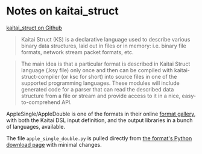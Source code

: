 Notes on kaitai_struct
======================

[kaitai_struct on Github](https://github.com/kaitai-io/kaitai_struct)

> Kaitai Struct (KS) is a declarative language used to describe various binary data structures, laid out in files or in memory: i.e. binary file formats, network stream packet formats, etc.

> The main idea is that a particular format is described in Kaitai Struct language (.ksy file) only once and then can be compiled with kaitai-struct-compiler (or ksc for short) into source files in one of the supported programming languages. These modules will include generated code for a parser that can read the described data structure from a file or stream and provide access to it in a nice, easy-to-comprehend API.

AppleSingle/AppleDouble is one of the formats in their online [format gallery][1], with both the Kaitai DSL input definition, and the output libraries in a bunch of languages, available.

The file `apple_single_double.py` is pulled directly from [the format's Python download page][2] with minimal changes.

[1]: https://formats.kaitai.io/
[2]: https://formats.kaitai.io/apple_single_double/python.html
